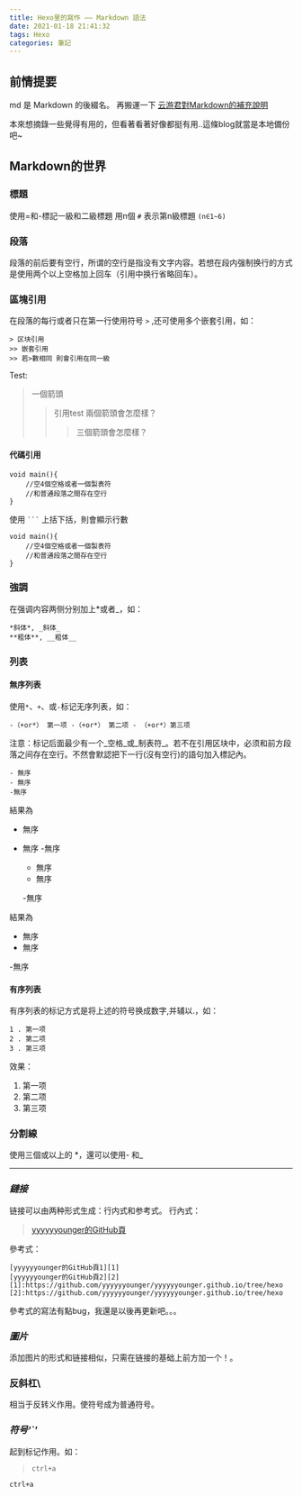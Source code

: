 ```yaml
---
title: Hexo里的寫作 —— Markdown 語法
date: 2021-01-18 21:41:32
tags: Hexo
categories: 筆記
---
```


## 前情提要
md 是 Markdown 的後綴名。
再搬運一下 [云游君對Markdown的補充說明](https://github.com/younghz/Markdown)

本來想摘錄一些覺得有用的，但看著看著好像都挺有用..這條blog就當是本地備份吧~


## Markdown的世界
### 標題
使用=和-標記一級和二級標題
用n個 `#` 表示第n級標題 `(n∈1~6)`

### 段落
段落的前后要有空行，所谓的空行是指没有文字内容。若想在段内强制换行的方式是使用两个以上空格加上回车（引用中换行省略回车）。

### 區塊引用
在段落的每行或者只在第一行使用符号 `>` ,还可使用多个嵌套引用，如：
```
> 区块引用
>> 嵌套引用
>> 若>數相同 則會引用在同一級
```

Test:
> 一個箭頭
>> 引用test
>> 兩個箭頭會怎麼樣？
>>> 三個箭頭會怎麼樣？

#### 代碼引用

    void main(){
        //空4個空格或者一個製表符
        //和普通段落之間存在空行
    }

使用 ` ``` ` 上括下括，則會顯示行數
```
void main(){
    //空4個空格或者一個製表符
    //和普通段落之間存在空行
}
```

### 強調
在强调内容两侧分别加上*或者_，如：

    *斜体*, _斜体_
    **粗体**, __粗体__

###  列表
#### 無序列表
使用`*`、`+`、或`-`标记无序列表，如：

    -（+or*） 第一项 -（+or*） 第二项 - （+or*）第三项

注意：标记后面最少有一个_空格_或_制表符_。若不在引用区块中，必须和前方段落之间存在空行。不然會默認把下一行(沒有空行)的語句加入標記內。

    - 無序
    - 無序
    -無序

結果為
- 無序 
- 無序
-無序



    - 無序
    - 無序

    -無序

結果為
- 無序 
- 無序

-無序
#### 有序列表
有序列表的标记方式是将上述的符号换成数字,并辅以.，如：
    
    1 . 第一项
    2 . 第二项
    3 . 第三项

效果：
1. 第一项
2. 第二项
3. 第三项

### 分割線
使用三個或以上的 *，還可以使用- 和_ 
***

### *鏈接*
链接可以由两种形式生成：行内式和参考式。
行內式：
>[yyyyyyounger的GitHub頁](https://github.com/yyyyyyounger/yyyyyyounger.github.io/tree/hexo)

參考式：

    [yyyyyyounger的GitHub頁1][1]
    [yyyyyyounger的GitHub頁2][2]
    [1]:https://github.com/yyyyyyounger/yyyyyyounger.github.io/tree/hexo
    [2]:https://github.com/yyyyyyounger/yyyyyyounger.github.io/tree/hexo

參考式的寫法有點bug，我還是以後再更新吧。。。

### *圖片*
添加图片的形式和链接相似，只需在链接的基础上前方加一个！。

### 反斜杠\
相当于反转义作用。使符号成为普通符号。

### *符号'`'*
起到标记作用。如：
>`ctrl+a`

`ctrl+a`